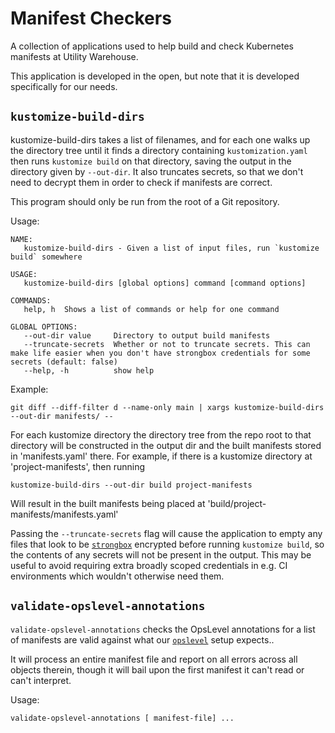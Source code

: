 # Manifest Checkers

A collection of applications used to help build and check Kubernetes manifests
at Utility Warehouse.

This application is developed in the open, but note that it is developed
specifically for our needs.

## `kustomize-build-dirs`

kustomize-build-dirs takes a list of filenames, and for each one walks up the
directory tree until it finds a directory containing `kustomization.yaml` then
runs `kustomize build` on that directory, saving the output in the directory
given by `--out-dir`.
It also truncates secrets, so that we don't need to decrypt them in order to check
if manifests are correct.

This program should only be run from the root of a Git repository.

Usage:

    NAME:
       kustomize-build-dirs - Given a list of input files, run `kustomize build` somewhere
    
    USAGE:
       kustomize-build-dirs [global options] command [command options] 
    
    COMMANDS:
       help, h  Shows a list of commands or help for one command
    
    GLOBAL OPTIONS:
       --out-dir value     Directory to output build manifests
       --truncate-secrets  Whether or not to truncate secrets. This can make life easier when you don't have strongbox credentials for some secrets (default: false)
       --help, -h          show help

Example:

    git diff --diff-filter d --name-only main | xargs kustomize-build-dirs --out-dir manifests/ --

For each kustomize directory the directory tree from the repo root to that
directory will be constructed in the output dir and the built manifests stored
in 'manifests.yaml' there. For example, if there is a kustomize directory at
'project-manifests', then running

    kustomize-build-dirs --out-dir build project-manifests

Will result in the built manifests being placed at
'build/project-manifests/manifests.yaml'

Passing the `--truncate-secrets` flag will cause the application to empty any
files that look to be [`strongbox`](https://github.com/uw-labs/strongbox)
encrypted before running `kustomize build`, so the contents of any secrets will
not be present in the output. This may be useful to avoid requiring extra
broadly scoped credentials in e.g. CI environments which wouldn't otherwise need
them.

## `validate-opslevel-annotations`

`validate-opslevel-annotations` checks the OpsLevel annotations for a list of
manifests are valid against what our [`opslevel`](https://www.opslevel.com/)
setup expects..

It will process an entire manifest file and report on all errors across all
objects therein, though it will bail upon the first manifest it can't read or
can't interpret.

Usage:

    validate-opslevel-annotations [ manifest-file] ...
